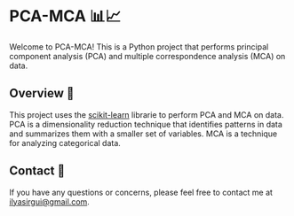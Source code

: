 # PCA-MCA 📊📈

Welcome to PCA-MCA! This is a Python project that performs principal component analysis (PCA) and multiple correspondence analysis (MCA) on data.

## Overview 📝

This project uses the [scikit-learn](https://scikit-learn.org/) librarie to perform PCA and MCA on data. PCA is a dimensionality reduction technique that identifies patterns in data and summarizes them with a smaller set of variables. MCA is a technique for analyzing categorical data.


## Contact 📧
If you have any questions or concerns, please feel free to contact me at [ilyasirgui@gmail.com](mailto:ilyasirgui@gmail.com).

